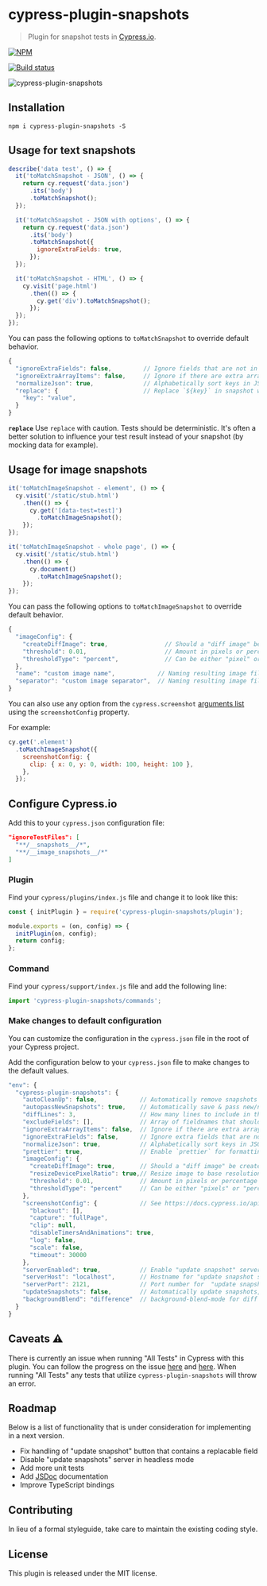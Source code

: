 # cypress-plugin-snapshots
> Plugin for snapshot tests in [Cypress.io](https://www.cypress.io/).

[![NPM][npm-icon]][npm-url]

[![Build status][ci-image]][ci-url]

![cypress-plugin-snapshots](docs/images/cypress-plugin-snapshots.png)

## Installation
`npm i cypress-plugin-snapshots -S`

## Usage for text snapshots
```javascript
describe('data test', () => {
  it('toMatchSnapshot - JSON', () => {
    return cy.request('data.json')
      .its('body')
      .toMatchSnapshot();
  });

  it('toMatchSnapshot - JSON with options', () => {
    return cy.request('data.json')
      .its('body')
      .toMatchSnapshot({
        ignoreExtraFields: true,
      });
  });

  it('toMatchSnapshot - HTML', () => {
    cy.visit('page.html')
      .then(() => {
        cy.get('div').toMatchSnapshot();
      });
  });
});
```

You can pass the following options to `toMatchSnapshot` to override default behavior.
```javascript
{
  "ignoreExtraFields": false,         // Ignore fields that are not in snapshot
  "ignoreExtraArrayItems": false,     // Ignore if there are extra array items in result
  "normalizeJson": true,              // Alphabetically sort keys in JSON
  "replace": {                        // Replace `${key}` in snapshot with `value`.
    "key": "value",
  }
}
```

**`replace`**
Use `replace` with caution. Tests should be deterministic. It's often a better solution to influence your
test result instead of your snapshot (by mocking data for example).

## Usage for image snapshots
```javascript
it('toMatchImageSnapshot - element', () => {
  cy.visit('/static/stub.html')
    .then(() => {
      cy.get('[data-test=test]')
        .toMatchImageSnapshot();
    });
});

it('toMatchImageSnapshot - whole page', () => {
  cy.visit('/static/stub.html')
    .then(() => {
      cy.document()
        .toMatchImageSnapshot();
    });
});
```

You can pass the following options to `toMatchImageSnapshot` to override default behavior.
```javascript
{
  "imageConfig": {
    "createDiffImage": true,                // Should a "diff image" be created, can be disabled for performance
    "threshold": 0.01,                      // Amount in pixels or percentage before snapshot image is invalid
    "thresholdType": "percent",             // Can be either "pixel" or "percent"
  },
  "name": "custom image name",            // Naming resulting image file with a custom name rather than concatenating test titles
  "separator": "custom image separator",  // Naming resulting image file with a custom separator rather than using the default ` #`
}
```

You can also use any option from the `cypress.screenshot` [arguments list](https://docs.cypress.io/api/commands/screenshot.html#Arguments) using the `screenshotConfig` property.

For example:
```javascript
cy.get('.element')
  .toMatchImageSnapshot({
    screenshotConfig: {
      clip: { x: 0, y: 0, width: 100, height: 100 },
    },
  });
```

## Configure Cypress.io
Add this to your `cypress.json` configuration file:
```json
"ignoreTestFiles": [
  "**/__snapshots__/*",
  "**/__image_snapshots__/*"
]
```

### Plugin
Find your `cypress/plugins/index.js` file and change it to look like this:

```javascript
const { initPlugin } = require('cypress-plugin-snapshots/plugin');

module.exports = (on, config) => {
  initPlugin(on, config);
  return config;
};
```

### Command
Find your `cypress/support/index.js` file and add the following line:

```javascript
import 'cypress-plugin-snapshots/commands';
```

### Make changes to default configuration
You can customize the configuration in the `cypress.json` file in the root of your Cypress project.

Add the configuration below to your `cypress.json` file to make changes to the default values.

```javascript
"env": {
  "cypress-plugin-snapshots": {
    "autoCleanUp": false,            // Automatically remove snapshots that are not used by test
    "autopassNewSnapshots": true,    // Automatically save & pass new/non-existing snapshots
    "diffLines": 3,                  // How many lines to include in the diff modal
    "excludeFields": [],             // Array of fieldnames that should be excluded from snapshot
    "ignoreExtraArrayItems": false,  // Ignore if there are extra array items in result
    "ignoreExtraFields": false,      // Ignore extra fields that are not in `snapshot`
    "normalizeJson": true,           // Alphabetically sort keys in JSON
    "prettier": true,                // Enable `prettier` for formatting HTML before comparison
    "imageConfig": {
      "createDiffImage": true,       // Should a "diff image" be created, can be disabled for performance
      "resizeDevicePixelRatio": true,// Resize image to base resolution when Cypress is running on high DPI screen, `cypress run` always runs on base resolution
      "threshold": 0.01,             // Amount in pixels or percentage before snapshot image is invalid
      "thresholdType": "percent"     // Can be either "pixels" or "percent"
    },
    "screenshotConfig": {            // See https://docs.cypress.io/api/commands/screenshot.html#Arguments
      "blackout": [],
      "capture": "fullPage",
      "clip": null,
      "disableTimersAndAnimations": true,
      "log": false,
      "scale": false,
      "timeout": 30000
    },
    "serverEnabled": true,           // Enable "update snapshot" server and button in diff modal
    "serverHost": "localhost",       // Hostname for "update snapshot server"
    "serverPort": 2121,              // Port number for  "update snapshot server"
    "updateSnapshots": false,        // Automatically update snapshots, useful if you have lots of changes
    "backgroundBlend": "difference"  // background-blend-mode for diff image, useful to switch to "overlay"
  }
}
```

## Caveats :warning:
There is currently an issue when running "All Tests" in Cypress with this plugin. You can follow the progress on the issue [here](https://github.com/meinaart/cypress-plugin-snapshots/issues/10) and [here](https://github.com/cypress-io/cypress/issues/3090). When running "All Tests" any tests that utilize `cypress-plugin-snapshots` will throw an error.

## Roadmap
Below is a list of functionality that is under consideration for implementing in a next version.

- Fix handling of "update snapshot" button that contains a replacable field
- Disable "update snapshots" server in headless mode
- Add more unit tests
- Add [JSDoc](http://usejsdoc.org/) documentation
- Improve TypeScript bindings

## Contributing
In lieu of a formal styleguide, take care to maintain the existing coding style.

## License
This plugin is released under the MIT license.

[npm-icon]: https://nodei.co/npm/cypress-plugin-snapshots.svg?downloads=true
[npm-url]: https://npmjs.org/package/cypress-plugin-snapshots
[ci-image]: https://github.com/meinaart/cypress-plugin-snapshots/workflows/test/badge.svg?branch=master
[ci-url]: https://github.com/meinaart/cypress-plugin-snapshots/actions
